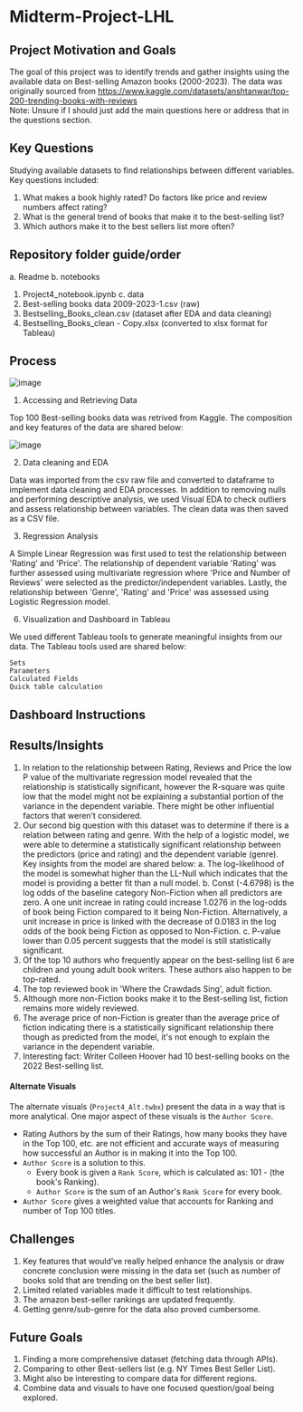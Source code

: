 # Midterm-Project-LHL

## Project Motivation and Goals

The goal of this project was to identify trends and gather insights using the available data on Best-selling Amazon books (2000-2023). The data was originally sourced from https://www.kaggle.com/datasets/anshtanwar/top-200-trending-books-with-reviews \
Note: Unsure if I should just add the main questions here or address that in the questions section.

## Key Questions

Studying available datasets to find relationships between different variables. Key questions included:
1. What makes a book highly rated? Do factors like price and review numbers affect rating?
2. What is the general trend of books that make it to the best-selling list?
3. Which authors make it to the best sellers list more often?

## Repository folder guide/order
a. Readme
b. notebooks
   1. Project4_notebook.ipynb
c. data
   1. Best-selling books data 2009-2023-1.csv (raw)
   2. Bestselling_Books_clean.csv (dataset after EDA and data cleaning)
   3. Bestselling_Books_clean - Copy.xlsx (converted to xlsx format for Tableau)


## Process

![image](https://github.com/Zarmeena667/Midterm-Project-LHL/assets/145514413/8ac84cf4-c30d-4039-9f7d-55c5eb0b77ca)


1.	Accessing and Retrieving Data 

Top 100 Best-selling books data was retrived from Kaggle. The composition and key features of the data are shared below: 

![image](https://github.com/Zarmeena667/Midterm-Project-LHL/assets/145514413/65522749-cb46-4408-a86b-c173680558be)


2. Data cleaning and EDA

Data was imported from the csv raw file and converted to dataframe to implement data cleaning and EDA processes. In addition to removing nulls and performing descriptive analysis, we used Visual EDA to check outliers and assess relationship between variables. The clean data was then saved as a CSV file. 

3. Regression Analysis

A Simple Linear Regression was first used to test the relationship between 'Rating' and 'Price'. The relationship of dependent variable 'Rating' was further assessed using multivariate regression where 'Price and Number of Reviews' were selected as the predictor/independent variables. Lastly, the relationship between 'Genre', 'Rating' and 'Price' was assessed using Logistic Regression model. 


6. Visualization and Dashboard in Tableau

We used different Tableau tools to generate meaningful insights from our data. The Tableau tools used are shared below:

    Sets
    Parameters
    Calculated Fields
    Quick table calculation


## Dashboard Instructions


## Results/Insights

1. In relation to the relationship between Rating, Reviews and Price the low P value of the multivariate regression model revealed that the relationship is statistically significant, however the R-square was quite low that the model might not be explaining a substantial portion of the variance in the dependent variable. There might be other influential factors that weren’t considered.
2. Our second big question with this dataset was to determine if there is a relation between rating and genre. With the help of a logistic model, we were able to determine a statistically significant relationship between the predictors (price and rating) and the dependent variable (genre). Key insights from the model are shared below:
a. The log-likelihood of the model is somewhat higher than the LL-Null which indicates that the model is providing a better fit than a null model.
b. Const (-4.6798) is the log odds of the baseline category Non-Fiction when all predictors are zero. A one unit increae in rating could increase 1.0276 in the log-odds of book being Fiction compared to it being Non-Fiction. Alternatively, a unit increase in price is linked with the decrease of 0.0183 in the log odds of the book being Fiction as opposed to Non-Fiction.
c. P-value lower than 0.05 percent suggests that the model is still statistically significant.
3. Of the top 10 authors who frequently appear on the best-selling list 6 are children and young adult book writers. These authors also happen to be top-rated. 
4. The top reviewed book in 'Where the Crawdads Sing', adult fiction.
5. Although more non-Fiction books make it to the Best-selling list, fiction remains more widely reviewed.
6. The average price of non-Fiction is greater than the average price of fiction indicating there is a statistically significant relationship there though as predicted from the model, it's not enough to explain the variance in the dependent variable. 
7. Interesting fact: Writer Colleen Hoover had 10 best-selling books on the 2022 Best-selling list.

#### Alternate Visuals
The alternate visuals (`Project4_Alt.twbx`) present the data in a way that is more analytical. One major aspect of these visuals is the `Author Score`.
* Rating Authors by the sum of their Ratings, how many books they have in the Top 100, etc. are not efficient and accurate ways of measuring how successful an Author is in making it into the Top 100.
* `Author Score` is a solution to this.
   * Every book is given a `Rank Score`, which is calculated as: 101 - (the book's Ranking).
   * `Author Score` is the sum of an Author's `Rank Score` for every book.
* `Author Score` gives a weighted value that accounts for Ranking and number of Top 100 titles.


## Challenges 

1. Key features that would’ve really helped enhance the analysis or draw concrete conclusion were missing in the data set (such as number of books sold that are trending on the best seller list).
2. Limited related variables made it difficult to test relationships.
3. The amazon best-seller rankings are updated frequently.
4. Getting genre/sub-genre for the data also proved cumbersome. 



## Future Goals
1. Finding a more comprehensive dataset (fetching data through APIs).
2. Comparing to other Best-sellers list (e.g. NY Times Best Seller List). 
3. Might also be interesting to compare data for different regions.
4. Combine data and visuals to have one focused question/goal being explored.


